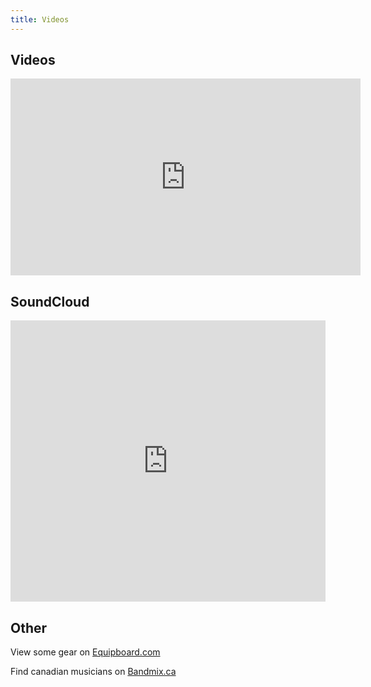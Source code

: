 ```yaml
---
title: Videos
---
```


## Videos

<iframe width="560" height="315" src="https://www.youtube.com/embed/-cZWNjEnD38" frameborder="0" allowfullscreen></iframe>

## SoundCloud

<iframe width="100%" height="450" scrolling="no" frameborder="no" src="https://w.soundcloud.com/player/?url=https%3A//api.soundcloud.com/playlists/287033462&amp;auto_play=false&amp;hide_related=true&amp;show_comments=true&amp;show_user=false&amp;show_reposts=false"></iframe>

## Other

View some gear on [Equipboard.com](http://equipboard.com/ryjen)

Find canadian musicians on [Bandmix.ca](https://www.bandmix.ca)
